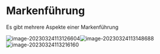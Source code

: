 # Markenführung

Es gibt mehrere Aspekte einer Markenführung

![image-20230324113126604](res/Marktführung/image-20230324113126604.png)![image-20230324113148688](res/Marktführung/image-20230324113148688.png)![image-20230324113216160](res/Marktführung/image-20230324113216160.png)